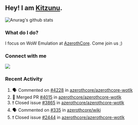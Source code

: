 ## Hey! I am [Kitzunu](https://Github.com/Kitzunu).

![Anurag's github stats](https://github-readme-stats.kitzunu.vercel.app/api?username=Kitzunu&show_icons=true)

### What do I do?

I focus on WoW Emulation at [AzerothCore](https://Github.com/AzerothCore). Come join us ;)

### Connect with me
[![](https://img.shields.io/badge/AzerothCore%20Discord-Connect%20with%20me!-green)](https://discord.com/invite/gkt4y2x)

### Recent Activity

<!--START_SECTION:activity-->
1. 🗣 Commented on [#4228](https://github.com/azerothcore/azerothcore-wotlk/issues/4228) in [azerothcore/azerothcore-wotlk](https://github.com/azerothcore/azerothcore-wotlk)
2. 🎉 Merged PR [#4015](https://github.com/azerothcore/azerothcore-wotlk/pull/4015) in [azerothcore/azerothcore-wotlk](https://github.com/azerothcore/azerothcore-wotlk)
3. ❗️ Closed issue [#3865](https://github.com/azerothcore/azerothcore-wotlk/issues/3865) in [azerothcore/azerothcore-wotlk](https://github.com/azerothcore/azerothcore-wotlk)
4. 🗣 Commented on [#335](https://github.com/azerothcore/wiki/issues/335) in [azerothcore/wiki](https://github.com/azerothcore/wiki)
5. ❗️ Closed issue [#2444](https://github.com/azerothcore/azerothcore-wotlk/issues/2444) in [azerothcore/azerothcore-wotlk](https://github.com/azerothcore/azerothcore-wotlk)
<!--END_SECTION:activity-->

